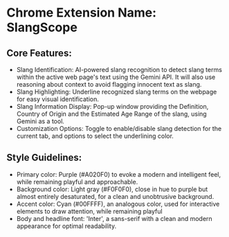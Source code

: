 # **Chrome Extension Name**: SlangScope

## Core Features:

- Slang Identification: AI-powered slang recognition to detect slang terms within the active web page's text using the Gemini API. It will also use reasoning about context to avoid flagging innocent text as slang.
- Slang Highlighting: Underline recognized slang terms on the webpage for easy visual identification.
- Slang Information Display: Pop-up window providing the Definition, Country of Origin and the Estimated Age Range of the slang, using Gemini as a tool.
- Customization Options: Toggle to enable/disable slang detection for the current tab, and options to select the underlining color.

## Style Guidelines:

- Primary color: Purple (#A020F0) to evoke a modern and intelligent feel, while remaining playful and approachable.
- Background color: Light gray (#F0F0F0), close in hue to purple but almost entirely desaturated, for a clean and unobtrusive background.
- Accent color: Cyan (#00FFFF), an analogous color, used for interactive elements to draw attention, while remaining playful
- Body and headline font: 'Inter', a sans-serif with a clean and modern appearance for optimal readability.